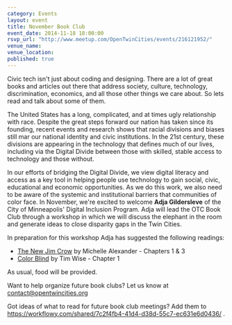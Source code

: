 ```yaml
---
category: Events
layout: event
title: November Book Club
event_date: 2014-11-18 18:00:00
rsvp_url: "http://www.meetup.com/OpenTwinCities/events/216121952/"
venue_name:  
venue_location: 
published: true
---
```


Civic tech isn't just about coding and designing. There are a lot of great books and articles out there that address society, culture, technology, discrimination, economics, and all those other things we care about. So lets read and talk about some of them.

The United States has a long, complicated, and at times ugly relationship with race. Despite the great steps forward our nation has taken since its founding, recent events and research shows that racial divisions and biases still mar our national identity and civic institutions. In the 21st century, these divisions are appearing in the technology that defines much of our lives, including via the Digital Divide between those with skilled, stable access to technology and those without.

In our efforts of bridging the Digital Divide, we view digital literacy and access as a key tool in helping people use technology to gain social, civic, educational and economic opportunities. As we do this work, we also need to be aware of the systemic and institutional barriers that communities of color face. In November, we're excited to welcome **Adja Gildersleve** of the City of Minneapolis' Digital Inclusion Program. Adja will lead the OTC Book Club through a workshop in which we will discuss the elephant in the room and generate ideas to close disparity gaps in the Twin Cities.

In preparation for this workshop Adja has suggested the following readings:

- [The New Jim Crow](http://newjimcrow.com/) by Michelle Alexander - Chapters 1 & 3 
- [Color Blind](http://www.timwise.org/books-and-dvds/color-blind/) by Tim Wise - Chapter 1

As usual, food will be provided.

Want to help organize future book clubs? Let us know at <contact@opentwincities.org> 

Got ideas of what to read for future book club meetings? Add them to <https://workflowy.com/shared/7c2f4fb4-41d4-d38d-55c7-ec631e6d0436/> . 

